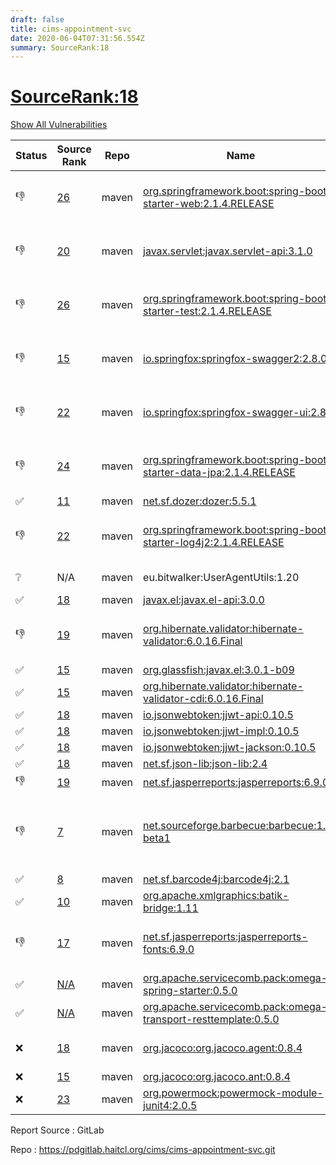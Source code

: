 ```yaml
---
draft: false
title: cims-appointment-svc
date: 2020-06-04T07:31:56.554Z
summary: SourceRank:18
---
```


# <u>SourceRank:18</u>

<a onclick="var x=document.getElementsByName('vulnerabilities');var y=[...x].filter(e=>e.style.display=='none').length==0?'none':'block';x.forEach(e=>e.style.display=y);this.innerHTML=y=='none'?'Show All Vulnerabilities':'Hide All Vulnerabilities'" href="javascript:void(0)">Show All Vulnerabilities</a>

| Status | Source<br/>Rank | Repo | Name | Vulnerabilities | Remarks |
| - | - | - | - | - | - |
|👎|[26](https://libraries.io/maven/org.springframework.boot:spring-boot-starter-web/sourcerank)|maven|[org.springframework.boot:spring-boot-starter-web:2.1.4.RELEASE](https://mvnrepository.com/artifact/org.springframework.boot/spring-boot-starter-web/2.1.4.RELEASE)|<a href="javascript:void(0)" onclick='var x=document.getElementById("org.springframework.boot:spring-boot-starter-web:2.1.4.RELEASE-vulnerabilities");x.style.display=x.style.display!="none"?"none":"block"'>10</a><div name='vulnerabilities' style='display:none' id='org.springframework.boot:spring-boot-starter-web:2.1.4.RELEASE-vulnerabilities'>[CVE-2017-18640](/vulnerabilities/cve-2017-18640/)<br />[CVE-2019-12086](/vulnerabilities/cve-2019-12086/)<br />[sonatype-2017-0312](/vulnerabilities/sonatype-2017-0312/)<br />[CVE-2019-0232](/vulnerabilities/cve-2019-0232/)<br />[CVE-2019-10072](/vulnerabilities/cve-2019-10072/)<br />[CVE-2019-12418](/vulnerabilities/cve-2019-12418/)<br />[CVE-2019-17563](/vulnerabilities/cve-2019-17563/)<br />[CVE-2020-1938](/vulnerabilities/cve-2020-1938/)<br />[CVE-2016-1000027](/vulnerabilities/cve-2016-1000027/)<br />[CVE-2020-5398](/vulnerabilities/cve-2020-5398/)</div>|Newer version existed in the list|
|👎|[20](https://libraries.io/maven/javax.servlet:javax.servlet-api/sourcerank)|maven|[javax.servlet:javax.servlet-api:3.1.0](https://mvnrepository.com/artifact/javax.servlet/javax.servlet-api/3.1.0)|0|Newer version existed in the list|
|👎|[26](https://libraries.io/maven/org.springframework.boot:spring-boot-starter-test/sourcerank)|maven|[org.springframework.boot:spring-boot-starter-test:2.1.4.RELEASE](https://mvnrepository.com/artifact/org.springframework.boot/spring-boot-starter-test/2.1.4.RELEASE)|<a href="javascript:void(0)" onclick='var x=document.getElementById("org.springframework.boot:spring-boot-starter-test:2.1.4.RELEASE-vulnerabilities");x.style.display=x.style.display!="none"?"none":"block"'>1</a><div name='vulnerabilities' style='display:none' id='org.springframework.boot:spring-boot-starter-test:2.1.4.RELEASE-vulnerabilities'>[CVE-2017-18640](/vulnerabilities/cve-2017-18640/)</div>|Newer version existed in the list|
|👎|[15](https://libraries.io/maven/io.springfox:springfox-swagger2/sourcerank)|maven|[io.springfox:springfox-swagger2:2.8.0](https://mvnrepository.com/artifact/io.springfox/springfox-swagger2/2.8.0)|<a href="javascript:void(0)" onclick='var x=document.getElementById("io.springfox:springfox-swagger2:2.8.0-vulnerabilities");x.style.display=x.style.display!="none"?"none":"block"'>2</a><div name='vulnerabilities' style='display:none' id='io.springfox:springfox-swagger2:2.8.0-vulnerabilities'>[sonatype-2015-0003](/vulnerabilities/sonatype-2015-0003/)<br />[CVE-2018-1270](/vulnerabilities/cve-2018-1270/)</div>|Newer version existed in the list|
|👎|[22](https://libraries.io/maven/io.springfox:springfox-swagger-ui/sourcerank)|maven|[io.springfox:springfox-swagger-ui:2.8.0](https://mvnrepository.com/artifact/io.springfox/springfox-swagger-ui/2.8.0)|<a href="javascript:void(0)" onclick='var x=document.getElementById("io.springfox:springfox-swagger-ui:2.8.0-vulnerabilities");x.style.display=x.style.display!="none"?"none":"block"'>3</a><div name='vulnerabilities' style='display:none' id='io.springfox:springfox-swagger-ui:2.8.0-vulnerabilities'>[CVE-2019-17495](/vulnerabilities/cve-2019-17495/)<br />[sonatype-2015-0003](/vulnerabilities/sonatype-2015-0003/)<br />[CVE-2018-1270](/vulnerabilities/cve-2018-1270/)</div>|Newer version existed in the list|
|👎|[24](https://libraries.io/maven/org.springframework.boot:spring-boot-starter-data-jpa/sourcerank)|maven|[org.springframework.boot:spring-boot-starter-data-jpa:2.1.4.RELEASE](https://mvnrepository.com/artifact/org.springframework.boot/spring-boot-starter-data-jpa/2.1.4.RELEASE)|<a href="javascript:void(0)" onclick='var x=document.getElementById("org.springframework.boot:spring-boot-starter-data-jpa:2.1.4.RELEASE-vulnerabilities");x.style.display=x.style.display!="none"?"none":"block"'>2</a><div name='vulnerabilities' style='display:none' id='org.springframework.boot:spring-boot-starter-data-jpa:2.1.4.RELEASE-vulnerabilities'>[CVE-2017-18640](/vulnerabilities/cve-2017-18640/)<br />[CVE-2020-10683](/vulnerabilities/cve-2020-10683/)</div>|Newer version existed in the list|
|✅|[11](https://libraries.io/maven/net.sf.dozer:dozer/sourcerank)|maven|[net.sf.dozer:dozer:5.5.1](https://mvnrepository.com/artifact/net.sf.dozer/dozer/5.5.1)|<a href="javascript:void(0)" onclick='var x=document.getElementById("net.sf.dozer:dozer:5.5.1-vulnerabilities");x.style.display=x.style.display!="none"?"none":"block"'>2</a><div name='vulnerabilities' style='display:none' id='net.sf.dozer:dozer:5.5.1-vulnerabilities'>[CVE-2014-0114](/vulnerabilities/cve-2014-0114/)<br />[sonatype-2015-0002](/vulnerabilities/sonatype-2015-0002/)</div>||
|👎|[22](https://libraries.io/maven/org.springframework.boot:spring-boot-starter-log4j2/sourcerank)|maven|[org.springframework.boot:spring-boot-starter-log4j2:2.1.4.RELEASE](https://mvnrepository.com/artifact/org.springframework.boot/spring-boot-starter-log4j2/2.1.4.RELEASE)|0|Newer version existed in the list|
|❔|N/A|maven|eu.bitwalker:UserAgentUtils:1.20|N/A|Unknown Library|
|✅|[18](https://libraries.io/maven/javax.el:javax.el-api/sourcerank)|maven|[javax.el:javax.el-api:3.0.0](https://mvnrepository.com/artifact/javax.el/javax.el-api/3.0.0)|0||
|👎|[19](https://libraries.io/maven/org.hibernate.validator:hibernate-validator/sourcerank)|maven|[org.hibernate.validator:hibernate-validator:6.0.16.Final](https://mvnrepository.com/artifact/org.hibernate.validator/hibernate-validator/6.0.16.Final)|0|Newer version existed in the list|
|✅|[15](https://libraries.io/maven/org.glassfish:javax.el/sourcerank)|maven|[org.glassfish:javax.el:3.0.1-b09](https://mvnrepository.com/artifact/org.glassfish/javax.el/3.0.1-b09)|0||
|✅|[15](https://libraries.io/maven/org.hibernate.validator:hibernate-validator-cdi/sourcerank)|maven|[org.hibernate.validator:hibernate-validator-cdi:6.0.16.Final](https://mvnrepository.com/artifact/org.hibernate.validator/hibernate-validator-cdi/6.0.16.Final)|0||
|✅|[18](https://libraries.io/maven/io.jsonwebtoken:jjwt-api/sourcerank)|maven|[io.jsonwebtoken:jjwt-api:0.10.5](https://mvnrepository.com/artifact/io.jsonwebtoken/jjwt-api/0.10.5)|0||
|✅|[18](https://libraries.io/maven/io.jsonwebtoken:jjwt-impl/sourcerank)|maven|[io.jsonwebtoken:jjwt-impl:0.10.5](https://mvnrepository.com/artifact/io.jsonwebtoken/jjwt-impl/0.10.5)|0||
|✅|[18](https://libraries.io/maven/io.jsonwebtoken:jjwt-jackson/sourcerank)|maven|[io.jsonwebtoken:jjwt-jackson:0.10.5](https://mvnrepository.com/artifact/io.jsonwebtoken/jjwt-jackson/0.10.5)|<a href="javascript:void(0)" onclick='var x=document.getElementById("io.jsonwebtoken:jjwt-jackson:0.10.5-vulnerabilities");x.style.display=x.style.display!="none"?"none":"block"'>5</a><div name='vulnerabilities' style='display:none' id='io.jsonwebtoken:jjwt-jackson:0.10.5-vulnerabilities'>[CVE-2018-14718](/vulnerabilities/cve-2018-14718/)<br />[CVE-2018-14719](/vulnerabilities/cve-2018-14719/)<br />[CVE-2018-14720](/vulnerabilities/cve-2018-14720/)<br />[CVE-2018-14721](/vulnerabilities/cve-2018-14721/)<br />[sonatype-2017-0312](/vulnerabilities/sonatype-2017-0312/)</div>||
|✅|[18](https://libraries.io/maven/net.sf.json-lib:json-lib/sourcerank)|maven|[net.sf.json-lib:json-lib:2.4](https://mvnrepository.com/artifact/net.sf.json-lib/json-lib/2.4)|0||
|👎|[19](https://libraries.io/maven/net.sf.jasperreports:jasperreports/sourcerank)|maven|[net.sf.jasperreports:jasperreports:6.9.0](https://mvnrepository.com/artifact/net.sf.jasperreports/jasperreports/6.9.0)|<a href="javascript:void(0)" onclick='var x=document.getElementById("net.sf.jasperreports:jasperreports:6.9.0-vulnerabilities");x.style.display=x.style.display!="none"?"none":"block"'>11</a><div name='vulnerabilities' style='display:none' id='net.sf.jasperreports:jasperreports:6.9.0-vulnerabilities'>[CVE-2014-0114](/vulnerabilities/cve-2014-0114/)<br />[CVE-2016-1000338](/vulnerabilities/cve-2016-1000338/)<br />[CVE-2016-1000340](/vulnerabilities/cve-2016-1000340/)<br />[CVE-2016-1000342](/vulnerabilities/cve-2016-1000342/)<br />[CVE-2016-1000343](/vulnerabilities/cve-2016-1000343/)<br />[CVE-2016-1000344](/vulnerabilities/cve-2016-1000344/)<br />[CVE-2016-1000352](/vulnerabilities/cve-2016-1000352/)<br />[CVE-2018-1000180](/vulnerabilities/cve-2018-1000180/)<br />[CVE-2019-17359](/vulnerabilities/cve-2019-17359/)<br />[CVE-2019-12086](/vulnerabilities/cve-2019-12086/)<br />[sonatype-2017-0312](/vulnerabilities/sonatype-2017-0312/)</div>||
|👎|[7](https://libraries.io/maven/net.sourceforge.barbecue:barbecue/sourcerank)|maven|[net.sourceforge.barbecue:barbecue:1.5-beta1](https://mvnrepository.com/artifact/net.sourceforge.barbecue/barbecue/1.5-beta1)|0|last version is 2009<br />planning to remove|
|✅|[8](https://libraries.io/maven/net.sf.barcode4j:barcode4j/sourcerank)|maven|[net.sf.barcode4j:barcode4j:2.1](https://mvnrepository.com/artifact/net.sf.barcode4j/barcode4j/2.1)|0||
|✅|[10](https://libraries.io/maven/org.apache.xmlgraphics:batik-bridge/sourcerank)|maven|[org.apache.xmlgraphics:batik-bridge:1.11](https://mvnrepository.com/artifact/org.apache.xmlgraphics/batik-bridge/1.11)|0||
|👎|[17](https://libraries.io/maven/net.sf.jasperreports:jasperreports-fonts/sourcerank)|maven|[net.sf.jasperreports:jasperreports-fonts:6.9.0](https://mvnrepository.com/artifact/net.sf.jasperreports/jasperreports-fonts/6.9.0)|0|Newer version existed in the list|
|✅|[N/A](https://libraries.io/maven/org.apache.servicecomb.pack:omega-spring-starter/sourcerank)|maven|[org.apache.servicecomb.pack:omega-spring-starter:0.5.0](https://mvnrepository.com/artifact/org.apache.servicecomb.pack/omega-spring-starter/0.5.0)|<a href="javascript:void(0)" onclick='var x=document.getElementById("org.apache.servicecomb.pack:omega-spring-starter:0.5.0-vulnerabilities");x.style.display=x.style.display!="none"?"none":"block"'>10</a><div name='vulnerabilities' style='display:none' id='org.apache.servicecomb.pack:omega-spring-starter:0.5.0-vulnerabilities'>[CVE-2017-18640](/vulnerabilities/cve-2017-18640/)<br />[CVE-2019-9512](/vulnerabilities/cve-2019-9512/)<br />[CVE-2019-9514](/vulnerabilities/cve-2019-9514/)<br />[CVE-2019-9515](/vulnerabilities/cve-2019-9515/)<br />[CVE-2019-9518](/vulnerabilities/cve-2019-9518/)<br />[CVE-2019-16869](/vulnerabilities/cve-2019-16869/)<br />[CVE-2019-20444](/vulnerabilities/cve-2019-20444/)<br />[CVE-2019-20445](/vulnerabilities/cve-2019-20445/)<br />[CVE-2020-7238](/vulnerabilities/cve-2020-7238/)<br />[sonatype-2020-0029](/vulnerabilities/sonatype-2020-0029/)</div>||
|✅|[N/A](https://libraries.io/maven/org.apache.servicecomb.pack:omega-transport-resttemplate/sourcerank)|maven|[org.apache.servicecomb.pack:omega-transport-resttemplate:0.5.0](https://mvnrepository.com/artifact/org.apache.servicecomb.pack/omega-transport-resttemplate/0.5.0)|<a href="javascript:void(0)" onclick='var x=document.getElementById("org.apache.servicecomb.pack:omega-transport-resttemplate:0.5.0-vulnerabilities");x.style.display=x.style.display!="none"?"none":"block"'>2</a><div name='vulnerabilities' style='display:none' id='org.apache.servicecomb.pack:omega-transport-resttemplate:0.5.0-vulnerabilities'>[CVE-2016-1000027](/vulnerabilities/cve-2016-1000027/)<br />[CVE-2020-5398](/vulnerabilities/cve-2020-5398/)</div>||
|❌|[18](https://libraries.io/maven/org.jacoco:org.jacoco.agent/sourcerank)|maven|[org.jacoco:org.jacoco.agent:0.8.4](https://mvnrepository.com/artifact/org.jacoco/org.jacoco.agent/0.8.4)|0|code caverage tools|
|❌|[15](https://libraries.io/maven/org.jacoco:org.jacoco.ant/sourcerank)|maven|[org.jacoco:org.jacoco.ant:0.8.4](https://mvnrepository.com/artifact/org.jacoco/org.jacoco.ant/0.8.4)|0||
|❌|[23](https://libraries.io/maven/org.powermock:powermock-module-junit4/sourcerank)|maven|[org.powermock:powermock-module-junit4:2.0.5](https://mvnrepository.com/artifact/org.powermock/powermock-module-junit4/2.0.5)|0|testing tools|


Report Source : GitLab

Repo : https://pdgitlab.haitcl.org/cims/cims-appointment-svc.git
